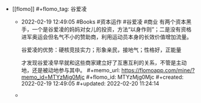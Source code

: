 - [[flomo]]
  #+flomo_tag: 谷爱凌
	- 2022-02-19 12:49:05
	   #Books #资本运作 #谷爱凌   #商业
	  有两个资本黑手，一个是谷爱凌的妈妈对女儿的投资，方法“以身作则”；二是没有资格进军奥运会但名气不小的赞助商，利用运动员本身的长效价值增加流量。
	  
	  谷爱凌的优势：硬核竞技实力；形象亲民，接地气；性格好，正能量
	  
	  才发现谷爱凌早早就和这些商家建立好了互惠互利的关系，不管是主动地，还是被动地参与其中。
	  #+memo_url: https://flomoapp.com/mine/?memo_id=MTYzMjg0Mjc
	  #+flomo_id: MTYzMjg0Mjc
	  #+created: 2022-02-19 12:49:05
	  #+updated: 2022-02-20 11:24:14
	-